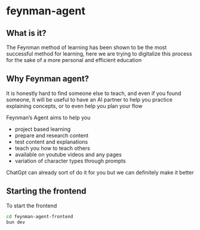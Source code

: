 # feynman-agent

## What is it?

The Feynman method of learning has been shown to be the most successful method for learning, here we are trying to digitalize this process for the sake of a more personal and efficient education

## Why Feynman agent?

It is honestly hard to find someone else to teach, and even if you found someone, it will be useful to have an AI partner to help you practice explaining concepts, or to even help you plan your flow

Feynman’s Agent aims to help you

- project based learning
- prepare and research content
- test content and explanations
- teach you how to teach others
- available on youtube videos and any pages
- variation of character types through prompts

ChatGpt can already sort of do it for you but we can definitely make it better

## Starting the frontend

To start the frontend
```bash
cd feynman-agent-frontend
bun dev
```